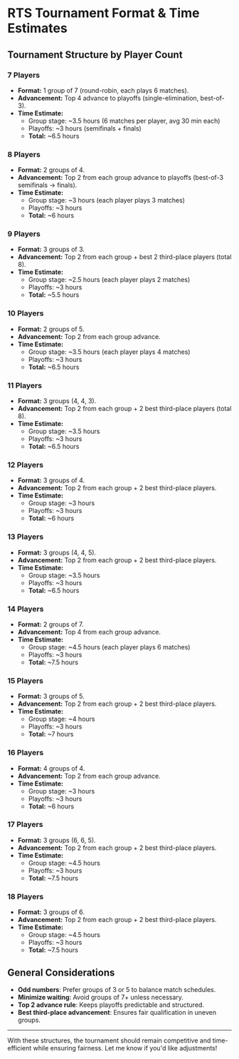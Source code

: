 # RTS Tournament Format & Time Estimates

## Tournament Structure by Player Count

### **7 Players**
- **Format:** 1 group of 7 (round-robin, each plays 6 matches).
- **Advancement:** Top 4 advance to playoffs (single-elimination, best-of-3).
- **Time Estimate:**
  - Group stage: ~3.5 hours (6 matches per player, avg 30 min each)
  - Playoffs: ~3 hours (semifinals + finals)
  - **Total:** ~6.5 hours

### **8 Players**
- **Format:** 2 groups of 4.
- **Advancement:** Top 2 from each group advance to playoffs (best-of-3 semifinals → finals).
- **Time Estimate:**
  - Group stage: ~3 hours (each player plays 3 matches)
  - Playoffs: ~3 hours
  - **Total:** ~6 hours

### **9 Players**
- **Format:** 3 groups of 3.
- **Advancement:** Top 2 from each group + best 2 third-place players (total 8).
- **Time Estimate:**
  - Group stage: ~2.5 hours (each player plays 2 matches)
  - Playoffs: ~3 hours
  - **Total:** ~5.5 hours

### **10 Players**
- **Format:** 2 groups of 5.
- **Advancement:** Top 2 from each group advance.
- **Time Estimate:**
  - Group stage: ~3.5 hours (each player plays 4 matches)
  - Playoffs: ~3 hours
  - **Total:** ~6.5 hours

### **11 Players**
- **Format:** 3 groups (4, 4, 3).
- **Advancement:** Top 2 from each group + 2 best third-place players (total 8).
- **Time Estimate:**
  - Group stage: ~3.5 hours
  - Playoffs: ~3 hours
  - **Total:** ~6.5 hours

### **12 Players**
- **Format:** 3 groups of 4.
- **Advancement:** Top 2 from each group + 2 best third-place players.
- **Time Estimate:**
  - Group stage: ~3 hours
  - Playoffs: ~3 hours
  - **Total:** ~6 hours

### **13 Players**
- **Format:** 3 groups (4, 4, 5).
- **Advancement:** Top 2 from each group + 2 best third-place players.
- **Time Estimate:**
  - Group stage: ~3.5 hours
  - Playoffs: ~3 hours
  - **Total:** ~6.5 hours

### **14 Players**
- **Format:** 2 groups of 7.
- **Advancement:** Top 4 from each group advance.
- **Time Estimate:**
  - Group stage: ~4.5 hours (each player plays 6 matches)
  - Playoffs: ~3 hours
  - **Total:** ~7.5 hours

### **15 Players**
- **Format:** 3 groups of 5.
- **Advancement:** Top 2 from each group + 2 best third-place players.
- **Time Estimate:**
  - Group stage: ~4 hours
  - Playoffs: ~3 hours
  - **Total:** ~7 hours

### **16 Players**
- **Format:** 4 groups of 4.
- **Advancement:** Top 2 from each group advance.
- **Time Estimate:**
  - Group stage: ~3 hours
  - Playoffs: ~3 hours
  - **Total:** ~6 hours

### **17 Players**
- **Format:** 3 groups (6, 6, 5).
- **Advancement:** Top 2 from each group + 2 best third-place players.
- **Time Estimate:**
  - Group stage: ~4.5 hours
  - Playoffs: ~3 hours
  - **Total:** ~7.5 hours

### **18 Players**
- **Format:** 3 groups of 6.
- **Advancement:** Top 2 from each group + 2 best third-place players.
- **Time Estimate:**
  - Group stage: ~4.5 hours
  - Playoffs: ~3 hours
  - **Total:** ~7.5 hours

## **General Considerations**
- **Odd numbers**: Prefer groups of 3 or 5 to balance match schedules.
- **Minimize waiting**: Avoid groups of 7+ unless necessary.
- **Top 2 advance rule**: Keeps playoffs predictable and structured.
- **Best third-place advancement**: Ensures fair qualification in uneven groups.

---

With these structures, the tournament should remain competitive and time-efficient while ensuring fairness. Let me know if you'd like adjustments!
